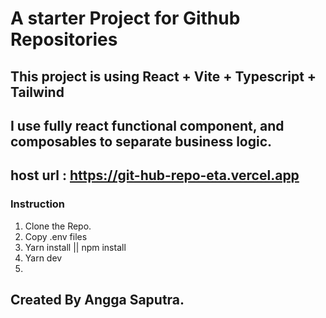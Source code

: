 #  A starter Project for Github Repositories

## This project is using React + Vite + Typescript + Tailwind

## I use fully react functional component, and composables to separate business logic. 
## host url : https://git-hub-repo-eta.vercel.app

### Instruction
1. Clone the Repo.
2. Copy .env files
3. Yarn install || npm install
4. Yarn dev
5. 
## Created By Angga Saputra.
